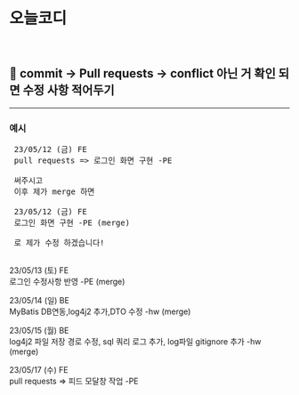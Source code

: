 # 오늘코디

<br>

## 🤙 commit -> Pull requests -> conflict 아닌 거 확인 되면 수정 사항 적어두기

<hr/>

### 예시

<pre>
 23/05/12 (금) FE
 pull requests => 로그인 화면 구현 -PE
 
 써주시고
 이후 제가 merge 하면
 
 23/05/12 (금) FE
 로그인 화면 구현 -PE (merge) 
 
 로 제가 수정 하겠습니다!

</pre>

 23/05/13 (토) FE<br>
 로그인 수정사항 반영 -PE (merge)
 
 23/05/14 (일) BE<br>
 MyBatis DB연동,log4j2 추가,DTO 수정 -hw (merge)

 23/05/15 (월) BE<br>
 log4j2 파일 저장 경로 수정, sql 쿼리 로그 추가, log파일 gitignore 추가 -hw (merge)

 23/05/17 (수) FE<br>
 pull requests => 피드 모달창 작업 -PE

